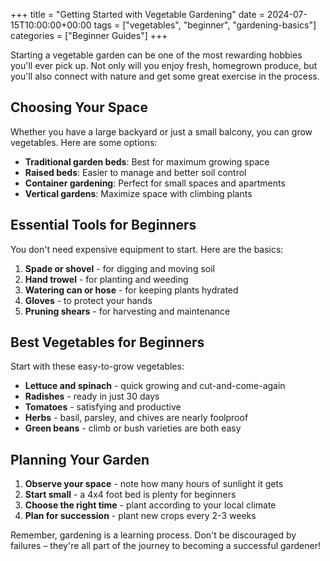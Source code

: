 +++
title = "Getting Started with Vegetable Gardening"
date = 2024-07-15T10:00:00+00:00
tags = ["vegetables", "beginner", "gardening-basics"]
categories = ["Beginner Guides"]
+++

Starting a vegetable garden can be one of the most rewarding hobbies you'll ever pick up. Not only will you enjoy fresh, homegrown produce, but you'll also connect with nature and get some great exercise in the process.

## Choosing Your Space

Whether you have a large backyard or just a small balcony, you can grow vegetables. Here are some options:

- **Traditional garden beds**: Best for maximum growing space
- **Raised beds**: Easier to manage and better soil control
- **Container gardening**: Perfect for small spaces and apartments
- **Vertical gardens**: Maximize space with climbing plants

## Essential Tools for Beginners

You don't need expensive equipment to start. Here are the basics:

1. **Spade or shovel** - for digging and moving soil
2. **Hand trowel** - for planting and weeding
3. **Watering can or hose** - for keeping plants hydrated
4. **Gloves** - to protect your hands
5. **Pruning shears** - for harvesting and maintenance

## Best Vegetables for Beginners

Start with these easy-to-grow vegetables:

- **Lettuce and spinach** - quick growing and cut-and-come-again
- **Radishes** - ready in just 30 days
- **Tomatoes** - satisfying and productive
- **Herbs** - basil, parsley, and chives are nearly foolproof
- **Green beans** - climb or bush varieties are both easy

## Planning Your Garden

1. **Observe your space** - note how many hours of sunlight it gets
2. **Start small** - a 4x4 foot bed is plenty for beginners
3. **Choose the right time** - plant according to your local climate
4. **Plan for succession** - plant new crops every 2-3 weeks

Remember, gardening is a learning process. Don't be discouraged by failures – they're all part of the journey to becoming a successful gardener!
